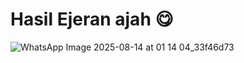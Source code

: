 # Hasil Ejeran ajah 😋

![WhatsApp Image 2025-08-14 at 01 14 04_33f46d73](https://github.com/user-attachments/assets/2d704c10-2c02-47a6-844b-ecfee3c5dcde)
